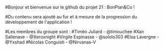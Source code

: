 #Bonjour et bienvenue sur le github du projet 21 : BonPlan&Co !

#Du contenu sera ajouté au fur et à mesure de la progression du développement de l'application !


#Les membres du groupe sont : 
#Timéo Juliard - @timouchee
#Xan Sallenave - @Xeroxnight
#Virgile Espinasse - @sololo303
#Elsa Lavergne - @Yxshad
#Nicolas Conguisti - @Nirvanas-V
